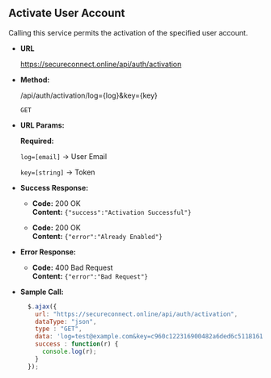 **Activate User Account**
----
Calling this service permits the activation of the specified user account.

* **URL**

  https://secureconnect.online/api/auth/activation

* **Method:**
  
  /api/auth/activation/log={log}&key={key}

  `GET`

*  **URL Params:**

   **Required:**
 
   `log=[email]`
   -> User Email

   `key=[string]`
   -> Token


* **Success Response:**

  * **Code:** 200 OK<br />
    **Content:** `{"success":"Activation Successful"}`

  * **Code:** 200 OK<br/>
    **Content:** `{"error":"Already Enabled"}`
 
* **Error Response:**

  * **Code:** 400 Bad Request<br />
    **Content:** `{"error":"Bad Request"}`

* **Sample Call:**

  ```javascript
    $.ajax({
      url: "https://secureconnect.online/api/auth/activation",
      dataType: "json",
      type : "GET",
      data: 'log=test@example.com&key=c960c122316900482a6ded6c51181614',
      success : function(r) {
        console.log(r);
      }
    });
  ```